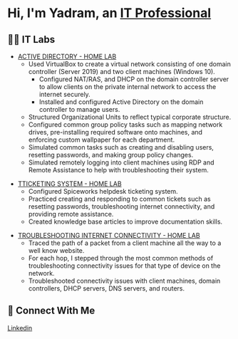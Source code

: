 # Hi, I'm Yadram, an [IT Professional](Linkedin) <!--Linkedin Link here -->

## 👨‍💻 IT Labs
+ [ACTIVE DIRECTORY - HOME LAB](Repository)
  - Used VirtualBox to create a virtual network consisting of one domain controller (Server 2019) and two client machines (Windows 10).
    - Configured NAT/RAS, and DHCP on the domain controller server to allow clients on the private internal network to access the internet securely.
    - Installed and configured Active Directory on the domain controller to manage users.
  -	Structured Organizational Units to reflect typical corporate structure.
  -	Configured common group policy tasks such as mapping network drives, pre-installing required software onto machines, and enforcing custom wallpaper for each department.
  -	Simulated common tasks such as creating and disabling users, resetting passwords, and making group policy changes.
  - Simulated remotely logging into client machines using RDP and Remote Assistance to help with troubleshooting their system.

* [TTICKETING SYSTEM - HOME LAB](Repository)
  -	Configured Spiceworks helpdesk ticketing system.
  -	Practiced creating and responding to common tickets such as resetting passwords, troubleshooting internet connectivity, and providing remote assistance.
  -	Created knowledge base articles to improve documentation skills.

- [TROUBLESHOOTING INTERNET CONNECTIVITY - HOME LAB](Repository)
  -	Traced the path of a packet from a client machine all the way to a well know website.
  -	For each hop, I stepped through the most common methods of troubleshooting connectivity issues for that type of device on the network.
  -	Troubleshooted connectivity issues with client machines, domain controllers, DHCP servers, DNS servers, and routers.





## 🤳 Connect With Me
[Linkedin](Linkedin)

<!--
**YMahabeer/Ymahabeer** is a ✨ _special_ ✨ repository because its `README.md` (this file) appears on your GitHub profile.

Here are some ideas to get you started:

- 🔭 I’m currently working on ...
- 🌱 I’m currently learning ...
- 👯 I’m looking to collaborate on ...
- 🤔 I’m looking for help with ...
- 💬 Ask me about ...
- 📫 How to reach me: ...
- 😄 Pronouns: ...
- ⚡ Fun fact: ...
-->
